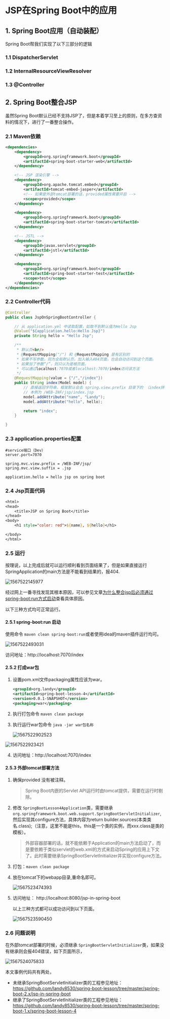 # JSP在Spring Boot中的应用

## 1. Spring Boot应用（自动装配）

Spring Boot帮我们实现了以下三部分的逻辑

### 1.1 DispatcherServlet

### 1.2 InternalResourceViewResolver

### 1.3 @Controller

## 2. Spring Boot整合JSP

虽然Spring Boot默认已经不支持JSP了，但是本着学习至上的原则，在多方查资料的情况下，进行了一番整合操作。

### 2.1 Maven依赖

```xml
<dependencies>
    <dependency>
        <groupId>org.springframework.boot</groupId>
        <artifactId>spring-boot-starter-web</artifactId>
    </dependency>

    <!-- JSP 渲染引擎 -->
    <dependency>
        <groupId>org.apache.tomcat.embed</groupId>
        <artifactId>tomcat-embed-jasper</artifactId>
        <!-- 如果是外部tomcat部署的话，provided属性需要开启 -->
        <scope>provided</scope>
    </dependency>

    <dependency>
        <groupId>org.springframework.boot</groupId>
        <artifactId>spring-boot-starter-tomcat</artifactId>
    </dependency>

    <!-- JSTL -->
    <dependency>
        <groupId>javax.servlet</groupId>
        <artifactId>jstl</artifactId>
    </dependency>

    <dependency>
        <groupId>org.springframework.boot</groupId>
        <artifactId>spring-boot-starter-test</artifactId>
        <scope>test</scope>
    </dependency>
</dependencies>
```

### 2.2 Controller代码

```java
@Controller
public class JspOnSpringBootController {

    // 从 application.yml 中读取配置，如取不到默认值为Hello Jsp
    @Value("${application.hello:Hello Jsp}")
    private String hello = "Hello Jsp";

    /**
     * 默认页<br/>
     * @RequestMapping("/") 和 @RequestMapping 是有区别的
     * 如果不写参数，则为全局默认页，加入输入404页面，也会自动访问到这个页面。
     * 如果加了参数“/”，则只认为是根页面。
     * 可以通过localhost:7070或者localhost:7070/index访问该方法
     */
    @RequestMapping(value = {"/","/index"})
    public String index(Model model) {
        // 直接返回字符串，框架默认会去 spring.view.prefix 目录下的 （index拼接spring.view.suffix）页面
        // 本例为 /WEB-INF/jsp/index.jsp
        model.addAttribute("name", "Landy");
        model.addAttribute("hello", hello);

        return "index";
    }

}
```

### 2.3 application.properties配置

```properties
#service端口（Dev）
server.port=7070

spring.mvc.view.prefix = /WEB-INF/jsp/
spring.mvc.view.suffix = .jsp

application.hello = hello jsp on spring boot
```

### 2.4 Jsp页面代码

```jsp
<html>
<head>
    <title>JSP on Spring Boot</title>
</head>
<body>
    <h1 style="color: red">${name}, ${hello}</h1>

</body>
</html>
```

### 2.5 运行

按理说，以上完成后就可以运行顺利看到页面结果了，但是如果直接运行SpringApplication的main方法是不能看到结果的，报404.

![1567522145977](https://github.com/landy8530/spring-boot-lesson/blob/master/doc/spring-boot-1.x/jsp-on-spring-boot/1567522145977.png)

经过网上一番寻找发现其根本原因，可以参见文章[为什么整合jsp后必须通过spring-boot:run方式启动]( https://segmentfault.com/a/1190000009785247)查看具体原因。

以下三种方式均可正常运行。

#### 2.5.1 spring-boot:run 启动

使用命令 `maven clean spring-boot:run`或者使用idea的maven插件运行均可。

![1567522493031](https://github.com/landy8530/spring-boot-lesson/blob/master/doc/spring-boot-1.x/jsp-on-spring-boot/1567522493031.png)

访问地址：http://localhost:7070/index

#### 2.5.2 打成war包

1. 设置pom.xml文件packaging属性应该为war。

   ```xml
   <groupId>org.landy</groupId>
   <artifactId>spring-boot-lesson-4</artifactId>
   <version>0.0.1-SNAPSHOT</version>
   <packaging>war</packaging>
   ```

   

2. 执行打包命令 `maven clean package`

3. 执行运行war包命令 `java -jar war包名称`

   ![1567522902523](https://github.com/landy8530/spring-boot-lesson/blob/master/doc/spring-boot-1.x/jsp-on-spring-boot/1567522902523.png)

![1567522923421](https://github.com/landy8530/spring-boot-lesson/blob/master/doc/spring-boot-1.x/jsp-on-spring-boot/1567522923421.png)

4. 访问地址：http://localhost:7070/index

#### 2.5.3 外部tomcat部署方法

1. 确保<scope>provided</scope> 没有被注释。

   > Spring Boot内嵌的Servlet API运行时由tomcat提供，需要在运行时剔除。

2. 修改 `SpringBootLesson4Application`类，需要继承 `org.springframework.boot.web.support.SpringBootServletInitializer`,然后实现其configure方法，具体内容为return builder.sources(本类类名.class);（注意，这里不能是this，this是一个类的实例，而xxx.class是类的模板）。

   > 外部容器部署的话，就不能依赖于Application的main方法启动了，而是要依赖于类似servlet的web.xml的方式来启动Spring的应用上下文了。此时需要继承SpringBootServletInitializer并实现configure方法。

3. 打包：`maven clean package`

4. 放在tomcat下的webapp目录,重命名即可。

   ![1567523474393](https://github.com/landy8530/spring-boot-lesson/blob/master/doc/spring-boot-1.x/jsp-on-spring-boot/1567523474393.png)

5. 访问地址： http://localhost:8080/jsp-in-spring-boot 

   以上三种方式都可以成功访问到以下页面。

   ![1567523590450](https://github.com/landy8530/spring-boot-lesson/blob/master/doc/spring-boot-1.x/jsp-on-spring-boot/1567523590450.png)

### 2.6 问题说明

在外部tomcat部署的时候，必须继承 `SpringBootServletInitializer`类，如果没有继承则会报404错误，如下页面所示，

![1567524075833](https://github.com/landy8530/spring-boot-lesson/blob/master/doc/spring-boot-1.x/jsp-on-spring-boot/1567524075833.png)



本文事例代码共有两处，

- 未继承SpringBootServletInitializer类的工程参见地址：https://github.com/landy8530/spring-boot-lesson/tree/master/spring-boot-2.x/jsp-in-spring-boot
- 继承了SpringBootServletInitializer类的工程参见地址：https://github.com/landy8530/spring-boot-lesson/tree/master/spring-boot-1.x/spring-boot-lesson-4